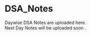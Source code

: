 # DSA_Notes
 Daywise DSA Notes are uploaded here.<br/>
 Next Day Notes will be uploaded soon .<br/>
 </br> <br/>
 </br> <br/>
 
